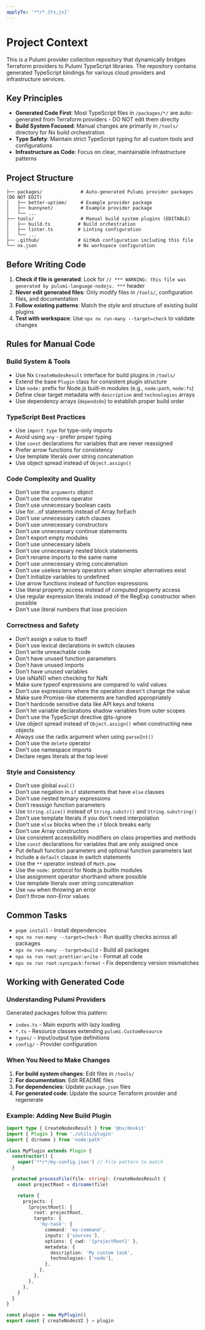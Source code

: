 ```yaml
---
applyTo: '**/*.{ts,js}'
---
```


# Project Context

This is a Pulumi provider collection repository that dynamically bridges Terraform providers to Pulumi TypeScript libraries. The repository contains generated TypeScript bindings for various cloud providers and infrastructure services.

## Key Principles

- **Generated Code First**: Most TypeScript files in `/packages/*/` are auto-generated from Terraform providers - DO NOT edit them directly
- **Build System Focused**: Manual changes are primarily in `/tools/` directory for Nx build orchestration
- **Type Safety**: Maintain strict TypeScript typing for all custom tools and configurations
- **Infrastructure as Code**: Focus on clear, maintainable infrastructure patterns

## Project Structure

```
├── packages/              # Auto-generated Pulumi provider packages (DO NOT EDIT)
│   ├── better-uptime/     # Example provider package
│   ├── bunnynet/          # Example provider package
│   └── ...
├── tools/                 # Manual build system plugins (EDITABLE)
│   ├── build.ts          # Build orchestration
│   ├── linter.ts         # Linting configuration
│   └── ...
├── .github/              # GitHub configuration including this file
└── nx.json               # Nx workspace configuration
```

## Before Writing Code

1. **Check if file is generated**: Look for `// *** WARNING: this file was generated by pulumi-language-nodejs. ***` header
2. **Never edit generated files**: Only modify files in `/tools/`, configuration files, and documentation
3. **Follow existing patterns**: Match the style and structure of existing build plugins
4. **Test with workspace**: Use `npx nx run-many --target=check` to validate changes

## Rules for Manual Code

### Build System & Tools

- Use Nx `CreateNodesResult` interface for build plugins in `/tools/`
- Extend the base `Plugin` class for consistent plugin structure
- Use `node:` prefix for Node.js built-in modules (e.g., `node:path`, `node:fs`)
- Define clear target metadata with `description` and `technologies` arrays
- Use dependency arrays (`dependsOn`) to establish proper build order

### TypeScript Best Practices

- Use `import type` for type-only imports
- Avoid using `any` - prefer proper typing
- Use `const` declarations for variables that are never reassigned
- Prefer arrow functions for consistency
- Use template literals over string concatenation
- Use object spread instead of `Object.assign()`

### Code Complexity and Quality

- Don't use the `arguments` object
- Don't use the comma operator
- Don't use unnecessary boolean casts
- Use for...of statements instead of Array.forEach
- Don't use unnecessary catch clauses
- Don't use unnecessary constructors
- Don't use unnecessary continue statements
- Don't export empty modules
- Don't use unnecessary labels
- Don't use unnecessary nested block statements
- Don't rename imports to the same name
- Don't use unnecessary string concatenation
- Don't use useless ternary operators when simpler alternatives exist
- Don't initialize variables to undefined
- Use arrow functions instead of function expressions
- Use literal property access instead of computed property access
- Use regular expression literals instead of the RegExp constructor when possible
- Don't use literal numbers that lose precision

### Correctness and Safety

- Don't assign a value to itself
- Don't use lexical declarations in switch clauses
- Don't write unreachable code
- Don't have unused function parameters
- Don't have unused imports
- Don't have unused variables
- Use isNaN() when checking for NaN
- Make sure typeof expressions are compared to valid values
- Don't use expressions where the operation doesn't change the value
- Make sure Promise-like statements are handled appropriately
- Don't hardcode sensitive data like API keys and tokens
- Don't let variable declarations shadow variables from outer scopes
- Don't use the TypeScript directive @ts-ignore
- Use object spread instead of `Object.assign()` when constructing new objects
- Always use the radix argument when using `parseInt()`
- Don't use the `delete` operator
- Don't use namespace imports
- Declare regex literals at the top level

### Style and Consistency

- Don't use global `eval()`
- Don't use negation in `if` statements that have `else` clauses
- Don't use nested ternary expressions
- Don't reassign function parameters
- Use `String.slice()` instead of `String.substr()` and `String.substring()`
- Don't use template literals if you don't need interpolation
- Don't use `else` blocks when the `if` block breaks early
- Don't use Array constructors
- Use consistent accessibility modifiers on class properties and methods
- Use `const` declarations for variables that are only assigned once
- Put default function parameters and optional function parameters last
- Include a `default` clause in switch statements
- Use the `**` operator instead of `Math.pow`
- Use the `node:` protocol for Node.js builtin modules
- Use assignment operator shorthand where possible
- Use template literals over string concatenation
- Use `new` when throwing an error
- Don't throw non-Error values

## Common Tasks

- `pnpm install` - Install dependencies
- `npx nx run-many --target=check` - Run quality checks across all packages
- `npx nx run-many --target=build` - Build all packages
- `npx nx run root:prettier:write` - Format all code
- `npx nx run root:syncpack:format` - Fix dependency version mismatches

## Working with Generated Code

### Understanding Pulumi Providers

Generated packages follow this pattern:

- `index.ts` - Main exports with lazy loading
- `*.ts` - Resource classes extending `pulumi.CustomResource`
- `types/` - Input/output type definitions
- `config/` - Provider configuration

### When You Need to Make Changes

1. **For build system changes**: Edit files in `/tools/`
2. **For documentation**: Edit README files
3. **For dependencies**: Update `package.json` files
4. **For generated code**: Update the source Terraform provider and regenerate

### Example: Adding New Build Plugin

```typescript
import type { CreateNodesResult } from '@nx/devkit'
import { Plugin } from './utils/plugin'
import { dirname } from 'node:path'

class MyPlugin extends Plugin {
  constructor() {
    super('**/*/my-config.json') // File pattern to match
  }

  protected processFile(file: string): CreateNodesResult {
    const projectRoot = dirname(file)

    return {
      projects: {
        [projectRoot]: {
          root: projectRoot,
          targets: {
            'my-task': {
              command: 'my-command',
              inputs: ['sources'],
              options: { cwd: '{projectRoot}' },
              metadata: {
                description: 'My custom task',
                technologies: ['node'],
              },
            },
          },
        },
      },
    }
  }
}

const plugin = new MyPlugin()
export const { createNodesV2 } = plugin
```
